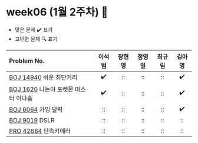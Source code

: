
# week06 (1월 2주차) :pencil:

- 맞은 문제 :heavy_check_mark: 표기
- 고민한 문제 :mag: 표기


|Problem No.|이석범|장현영|정영일|최규림|김아영|
| :------------------------------------------------------------------------------------------- | :----------------: | :----------------: | :----------------: | :----------------: | :----------------: |
| [BOJ 14940](https://www.acmicpc.net/problem/14940) 쉬운 최단거리                     | :heavy_check_mark: | :: | :: | :: | :heavy_check_mark: |
| [BOJ 1620](https://www.acmicpc.net/problem/1620) 나는야 포켓몬 마스터 이다솜                             | :heavy_check_mark: | :: | :: | :: | :heavy_check_mark: |
| [BOJ 6064](https://www.acmicpc.net/problem/6064) 카잉 달력 |       ::        |       ::        |       ::        |       ::        |       :heavy_check_mark:        |
| [BOJ 9019](https://www.acmicpc.net/problem/9019) DSLR                                  |       ::        |  ::         | :: | :: |       ::        |
| [PRO 42884](https://school.programmers.co.kr/learn/courses/30/lessons/42884) 단속카메라     | :: | :: | :: | :: | :: |
